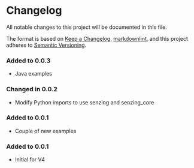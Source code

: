 # Changelog

All notable changes to this project will be documented in this file.

The format is based on [Keep a Changelog], [markdownlint],
and this project adheres to [Semantic Versioning].

### Added to 0.0.3

- Java examples

### Changed in 0.0.2

- Modify Python imports to use senzing and senzing_core

### Added to 0.0.1

- Couple of new examples

### Added to 0.0.1

- Initial for V4

[Keep a Changelog]: https://keepachangelog.com/en/1.0.0/
[markdownlint]: https://dlaa.me/markdownlint/
[Semantic Versioning]: https://semver.org/spec/v2.0.0.html
